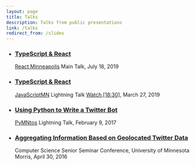 ```yaml
---
layout: page
title: Talks
description: Talks from public presentations
link: /talks
redirect_from: /slides
---
```


- ### [TypeScript & React](https://github.com/BrianMitchL/typescript-react-talk/tree/react-mpls-talk)

  [React Minneapolis](https://www.meetup.com/React-Minneapolis-Meetup/events/257861771/)
  Main Talk, <time dateTime="2019-07-18">July 18, 2019</time>

- ### [TypeScript & React](https://github.com/BrianMitchL/typescript-react-talk/tree/jsmn-lightning-talk)

  [JavaScriptMN](https://www.meetup.com/JavaScriptMN/events/tqfvfqyzfbkc/)
  Lightning Talk [Watch [18:30]](https://youtu.be/p747lPJVHw0?t=900), <time dateTime="2019-03-27">March 27, 2019</time>

- ### [Using Python to Write a Twitter Bot](/talks/python-twitter-bot)

  [PyMNtos](https://www.meetup.com/PyMNtos-Twin-Cities-Python-User-Group/events/236807650/)
  Lightning Talk, <time dateTime="2017-02-09">February 9, 2017</time>

- ### [Aggregating Information Based on Geolocated Twitter Data](https://github.com/UMM-CSci/senior-seminar/blob/master/_seminars/spring2016/mitchellslides.pdf)
  Computer Science Senior Seminar Conference, University of Minnesota Morris, <time dateTime="2016-04-30">April 30, 2016</time>

